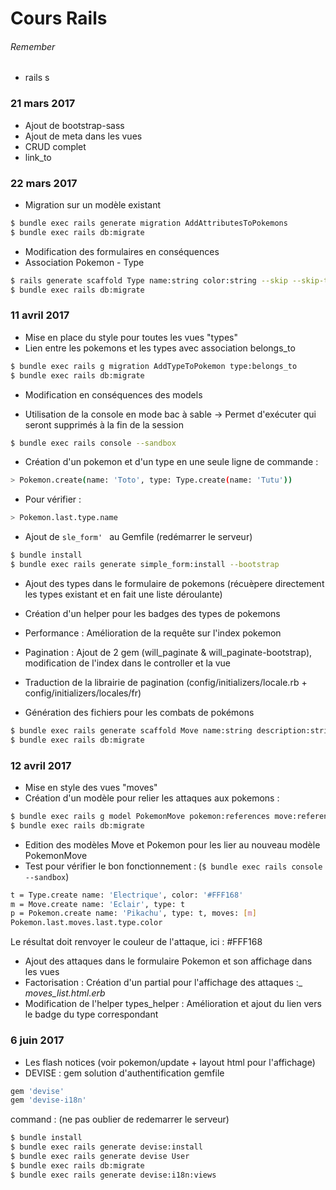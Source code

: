 # Cours Rails

###### Remember

 - rails s

### 21 mars 2017

 - Ajout de bootstrap-sass
 - Ajout de meta dans les vues
 - CRUD complet
 - link_to


### 22 mars 2017

 - Migration sur un modèle existant
 ```sh
 $ bundle exec rails generate migration AddAttributesToPokemons
 $ bundle exec rails db:migrate
 ```
  - Modification des formulaires en conséquences
  - Association Pokemon - Type
  ```sh
  $ rails generate scaffold Type name:string color:string --skip --skip-test-framework --skip-assets
  $ bundle exec rails db:migrate
  ```

### 11 avril 2017

 - Mise en place du style pour toutes les vues "types"
 - Lien entre les pokemons et les types avec association belongs_to
 ```sh
 $ bundle exec rails g migration AddTypeToPokemon type:belongs_to
 $ bundle exec rails db:migrate
```
 - Modification en conséquences des models

 - Utilisation de la console en mode bac à sable -> Permet d'exécuter qui seront supprimés à la fin de la session
 ```sh
 $ bundle exec rails console --sandbox
 ```

 - Création d'un pokemon et d'un type en une seule ligne de commande :
 ```sh
 > Pokemon.create(name: 'Toto', type: Type.create(name: 'Tutu'))
 ```
 - Pour vérifier :
 ```sh
 > Pokemon.last.type.name
 ```

 - Ajout de ```sle_form' ``` au Gemfile (redémarrer le serveur)
 ```sh
 $ bundle install
 $ bundle exec rails generate simple_form:install --bootstrap
 ```

 - Ajout des types dans le formulaire de pokemons (récuèpere directement les types existant et en fait une liste déroulante)
 - Création d'un helper pour les badges des types de pokemons
 - Performance : Amélioration de la requête sur l'index pokemon
 - Pagination : Ajout de 2 gem (will_paginate & will_paginate-bootstrap), modification de l'index dans le controller et la vue
 - Traduction de la librairie de pagination (config/initializers/locale.rb  + config/initializers/locales/fr)

 - Génération des fichiers pour les combats de pokémons
 ```sh
 $ bundle exec rails generate scaffold Move name:string description:string type:references --skip --skip-test-framework --skip-assets
 $ bundle exec rails db:migrate
 ```

### 12 avril 2017

 - Mise en style des vues "moves"
 - Création d'un modèle pour relier les attaques aux pokemons :
 ```sh
 $ bundle exec rails g model PokemonMove pokemon:references move:references --skip-test-framework
 $ bundle exec rails db:migrate
 ```
 - Edition des modèles Move et Pokemon pour les lier au nouveau modèle PokemonMove
 - Test pour vérifier le bon fonctionnement : (```$ bundle exec rails console --sandbox```)
 ```sh
 t = Type.create name: 'Electrique', color: '#FFF168'
 m = Move.create name: 'Eclair', type: t
 p = Pokemon.create name: 'Pikachu', type: t, moves: [m]
 Pokemon.last.moves.last.type.color
 ```
 Le résultat doit renvoyer le couleur de l'attaque, ici : #FFF168
 - Ajout des attaques dans le formulaire Pokemon et son affichage dans les vues
 - Factorisation : Création d'un partial pour l'affichage des attaques :_ _moves_list.html.erb_
 - Modification de l'helper types_helper : Amélioration et ajout du lien vers le badge du type correspondant

### 6 juin 2017

 - Les flash notices (voir pokemon/update + layout html pour l'affichage)
 - DEVISE : gem solution d'authentification
 gemfile
 ```sh
 gem 'devise'
 gem 'devise-i18n'
 ```

 command : (ne pas oublier de redemarrer le serveur)
 ```sh
 $ bundle install
 $ bundle exec rails generate devise:install
 $ bundle exec rails generate devise User
 $ bundle exec rails db:migrate
 $ bundle exec rails generate devise:i18n:views
 ```
